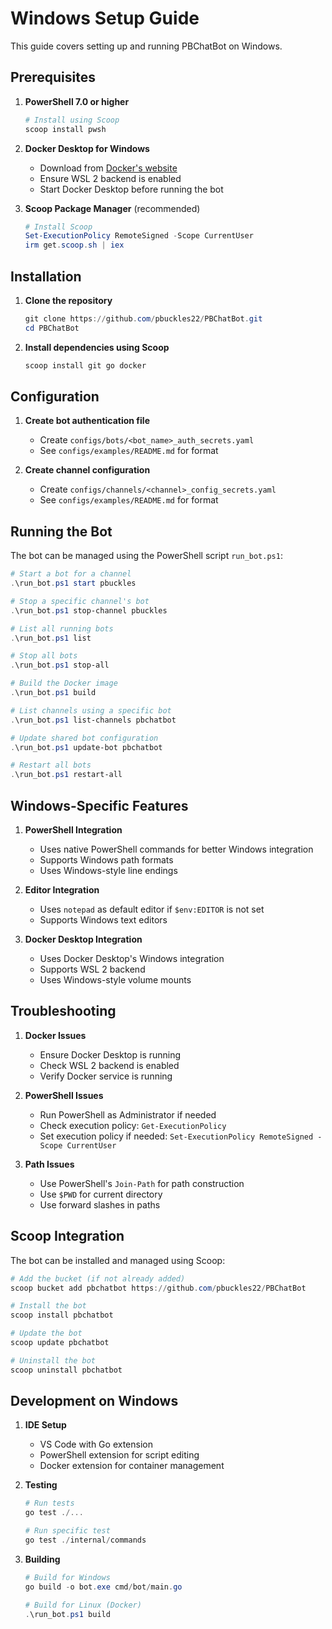 # Windows Setup Guide

This guide covers setting up and running PBChatBot on Windows.

## Prerequisites

1. **PowerShell 7.0 or higher**
   ```powershell
   # Install using Scoop
   scoop install pwsh
   ```

2. **Docker Desktop for Windows**
   - Download from [Docker's website](https://www.docker.com/products/docker-desktop)
   - Ensure WSL 2 backend is enabled
   - Start Docker Desktop before running the bot

3. **Scoop Package Manager** (recommended)
   ```powershell
   # Install Scoop
   Set-ExecutionPolicy RemoteSigned -Scope CurrentUser
   irm get.scoop.sh | iex
   ```

## Installation

1. **Clone the repository**
   ```powershell
   git clone https://github.com/pbuckles22/PBChatBot.git
   cd PBChatBot
   ```

2. **Install dependencies using Scoop**
   ```powershell
   scoop install git go docker
   ```

## Configuration

1. **Create bot authentication file**
   - Create `configs/bots/<bot_name>_auth_secrets.yaml`
   - See `configs/examples/README.md` for format

2. **Create channel configuration**
   - Create `configs/channels/<channel>_config_secrets.yaml`
   - See `configs/examples/README.md` for format

## Running the Bot

The bot can be managed using the PowerShell script `run_bot.ps1`:

```powershell
# Start a bot for a channel
.\run_bot.ps1 start pbuckles

# Stop a specific channel's bot
.\run_bot.ps1 stop-channel pbuckles

# List all running bots
.\run_bot.ps1 list

# Stop all bots
.\run_bot.ps1 stop-all

# Build the Docker image
.\run_bot.ps1 build

# List channels using a specific bot
.\run_bot.ps1 list-channels pbchatbot

# Update shared bot configuration
.\run_bot.ps1 update-bot pbchatbot

# Restart all bots
.\run_bot.ps1 restart-all
```

## Windows-Specific Features

1. **PowerShell Integration**
   - Uses native PowerShell commands for better Windows integration
   - Supports Windows path formats
   - Uses Windows-style line endings

2. **Editor Integration**
   - Uses `notepad` as default editor if `$env:EDITOR` is not set
   - Supports Windows text editors

3. **Docker Desktop Integration**
   - Uses Docker Desktop's Windows integration
   - Supports WSL 2 backend
   - Uses Windows-style volume mounts

## Troubleshooting

1. **Docker Issues**
   - Ensure Docker Desktop is running
   - Check WSL 2 backend is enabled
   - Verify Docker service is running

2. **PowerShell Issues**
   - Run PowerShell as Administrator if needed
   - Check execution policy: `Get-ExecutionPolicy`
   - Set execution policy if needed: `Set-ExecutionPolicy RemoteSigned -Scope CurrentUser`

3. **Path Issues**
   - Use PowerShell's `Join-Path` for path construction
   - Use `$PWD` for current directory
   - Use forward slashes in paths

## Scoop Integration

The bot can be installed and managed using Scoop:

```powershell
# Add the bucket (if not already added)
scoop bucket add pbchatbot https://github.com/pbuckles22/PBChatBot

# Install the bot
scoop install pbchatbot

# Update the bot
scoop update pbchatbot

# Uninstall the bot
scoop uninstall pbchatbot
```

## Development on Windows

1. **IDE Setup**
   - VS Code with Go extension
   - PowerShell extension for script editing
   - Docker extension for container management

2. **Testing**
   ```powershell
   # Run tests
   go test ./...

   # Run specific test
   go test ./internal/commands
   ```

3. **Building**
   ```powershell
   # Build for Windows
   go build -o bot.exe cmd/bot/main.go

   # Build for Linux (Docker)
   .\run_bot.ps1 build
   ``` 